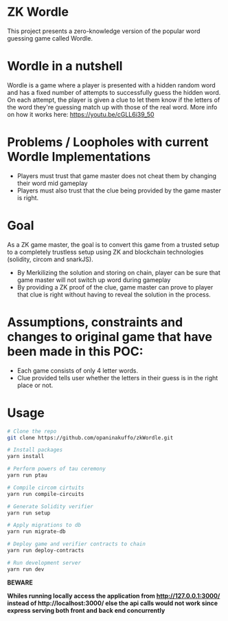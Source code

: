 # ZK Wordle

This project presents a zero-knowledge version of the popular word guessing game called Wordle. 

# Wordle in a nutshell

Wordle is a game where a player is presented with a hidden random word and has a fixed number of attempts to successfully guess the hidden word. On each attempt, the player is given a clue to let them know if the letters of the word they're guessing match up with those of the real word. More info on how it works here: https://youtu.be/cGLL6i39_50 

# Problems / Loopholes with current Wordle Implementations

- Players must trust that game master does not cheat them by changing their word mid gameplay
- Players must also trust that the clue being provided by the game master is right. 

# Goal

As a ZK game master, the goal is to convert this game from a trusted setup to a completely trustless setup using ZK and blockchain technologies (solidity, circom and snarkJS).
- By Merkilizing the solution and storing on chain, player can be sure that game master will not switch up word during gameplay
- By providing a ZK proof of the clue, game master can prove to player that clue is right without having to reveal the solution in the process.

# Assumptions, constraints and changes to original game that have been made in this POC:

- Each game consists of only 4 letter words. 
- Clue provided tells user whether the letters in their guess is in the right place or not.

# Usage
```bash
# Clone the repo
git clone https://github.com/opaninakuffo/zkWordle.git

# Install packages
yarn install

# Perform powers of tau ceremony
yarn run ptau

# Compile circom cirtuits
yarn run compile-circuits

# Generate Solidity verifier
yarn run setup

# Apply migrations to db
yarn run migrate-db

# Deploy game and verifier contracts to chain
yarn run deploy-contracts

# Run development server
yarn run dev
```

**BEWARE**

**Whiles running locally access the application from http://127.0.0.1:3000/ instead of http://localhost:3000/ else the api calls would not work since express serving both front and back end concurrently**